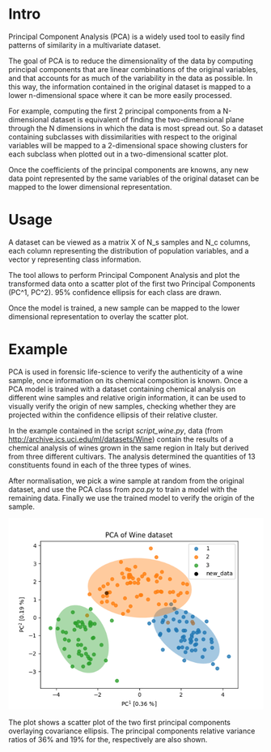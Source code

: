 # Intro

Principal Component Analysis (PCA) is a widely used tool to easily find
patterns of similarity in a multivariate dataset.

The goal of PCA is to reduce the dimensionality of the data by computing principal
components that are linear combinations of the original variables, and that accounts
for as much of the variability in the data as possible.
In this way, the information contained in the original dataset is mapped to a
lower n-dimensional space where it can be more easily processed.

For example, computing the first 2 principal components from a N-dimensional
dataset is equivalent of finding the two-dimensional plane through the N dimensions
in which the data is most spread out.
So a dataset containing subclasses with dissimilarities with respect to the original
variables will be mapped to a 2-dimensional space showing clusters for each subclass
when plotted out in a two-dimensional scatter plot.

Once the coefficients of the principal components are knowns, any new data point
represented by the same variables of the original dataset can be mapped to the
lower dimensional representation.

# Usage

A dataset can be viewed as a matrix X of N_s samples and N_c columns, each column
representing the distribution of population variables, and a vector y representing
class information.

The tool allows to perform Principal Component Analysis and plot the transformed
data onto a scatter plot of the first two Principal Components (PC^1, PC^2). 95%
confidence ellipsis for each class are drawn.

Once the model is trained, a new sample can be mapped to the lower dimensional
representation to overlay the scatter plot.

# Example

PCA is used in forensic life-science to verify the authenticity of a wine sample,
once information on its chemical composition is known.
Once a PCA model is trained with a dataset containing chemical analysis on
different wine samples and relative origin information, it can be used to
visually verify the origin of new samples, checking whether they are projected
within the confidence ellipsis of their relative cluster.

In the example contained in the script *script_wine.py*, data (from http://archive.ics.uci.edu/ml/datasets/Wine) contain
the results of a chemical analysis of wines grown
in the same region in Italy but derived from three different cultivars.
The analysis determined the quantities of 13 constituents found in each of the
three types of wines.

After normalisation, we pick a wine sample at random from the original dataset,
and use the PCA class from *pca.py* to train a model with the remaining data.
Finally we use the trained model to verify the origin of the sample.

![PCA](output/pca_wine.png?raw=true "PCA")

The plot shows a scatter plot of the two first principal components overlaying covariance ellipsis. The principal components relative variance ratios of 36% and 19% for the, respectively are also shown.
